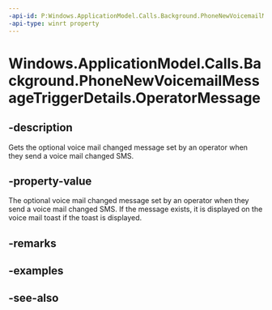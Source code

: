 ```yaml
---
-api-id: P:Windows.ApplicationModel.Calls.Background.PhoneNewVoicemailMessageTriggerDetails.OperatorMessage
-api-type: winrt property
---
```


<!-- Property syntax
public string OperatorMessage { get; }
-->

# Windows.ApplicationModel.Calls.Background.PhoneNewVoicemailMessageTriggerDetails.OperatorMessage

## -description
Gets the optional voice mail changed message set by an operator when they send a voice mail changed SMS.

## -property-value
The optional voice mail changed message set by an operator when they send a voice mail changed SMS. If the message exists, it is displayed on the voice mail toast if the toast is displayed.

## -remarks

## -examples

## -see-also
